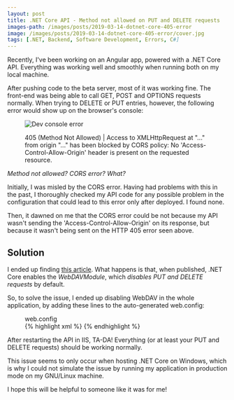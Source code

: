 ```yaml
---
layout: post
title: .NET Core API - Method not allowed on PUT and DELETE requests
images-path: /images/posts/2019-03-14-dotnet-core-405-error
image: /images/posts/2019-03-14-dotnet-core-405-error/cover.jpg
tags: [.NET, Backend, Software Development, Errors, C#]
---
```


Recently, I've been working on an Angular app, powered with a .NET Core API. Everything was working well and smoothly when running both on my local machine.

After pushing code to the beta server, most of it was working fine. The front-end was being able to call GET, POST and OPTIONS requests normally. When trying to DELETE or PUT entries, however, the following error would show up on the browser's console:

<figure markdown="1">

![Dev console error]({{page.images-path}}/post1.jpg)

<figcaption>405 (Method Not Allowed) | Access to XMLHttpRequest at "..." from origin "..." has been blocked by CORS policy: No 'Access-Control-Allow-Origin' header is present on the requested resource.</figcaption>
</figure>

_Method not allowed? CORS error? What?_

Initially, I was misled by the CORS error. Having had problems with this in the past, I thoroughly checked my API code for any possible problem in the configuration that could lead to this error only after deployed. I found none.

Then, it dawned on me that the CORS error could be not because my API wasn't sending the 'Access-Control-Allow-Origin' on its response, but because it wasn't being sent on the HTTP 405 error seen above.

## Solution

I ended up finding [this article](https://www.ryadel.com/en/error-405-methods-not-allowed-asp-net-core-put-delete-requests/). What happens is that, when published, .NET Core enables the _WebDAVModule_, which _disables PUT and DELETE requests_ by default.

So, to solve the issue, I ended up disabling WebDAV in the whole application, by adding these lines to the auto-generated web.config:

<figure>
<figcaption class="file-name">web.config</figcaption>
{% highlight xml %}
<system.webServer>
  <modules runAllManagedModulesForAllRequests="false">
    <remove name="WebDAVModule" />
  </modules>
</system.webServer>
{% endhighlight %}
</figure>

After restarting the API in IIS, TA-DA! Everything (or at least your PUT and DELETE requests) should be working normally.

This issue seems to only occur when hosting .NET Core on Windows, which is why I could not simulate the issue by running my application in production mode on my GNU/Linux machine.

I hope this will be helpful to someone like it was for me!